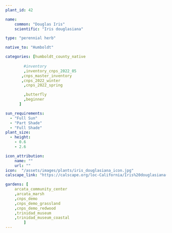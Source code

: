 ```yaml
---
plant_id: 42

name: 
    common: "Douglas Iris" 
    scientific: "Iris douglasiana"  

type: "perennial herb"

native_to: "Humboldt"

categories: [humboldt_county_native
        
        #inventory 
        ,inventory_cnps_2022_05
       ,cnps_master_inventory
       ,cnps_2022_winter
        ,cnps_2022_spring

        ,butterfly
        ,beginner
      ]

sun_requirements:
  - "Full Sun"
  - "Part Shade"
  - "Full Shade"
plant_size:
  - height: 
    - 0.6
    - 2.6

icon_attribution: 
    name: ""
    url: ""
icon:  "/assets/images/plants/iris_douglasiana_icon.jpg"
calscape_link: "https://calscape.org/loc-California/Iris%20douglasiana(%20)"

gardens: [ 
    arcata_community_center
    ,arcata_marsh
    ,cnps_demo
    ,cnps_demo_grassland
    ,cnps_demo_redwood
    ,trinidad_museum
    ,trinidad_museum_coastal
        ]
---
```


